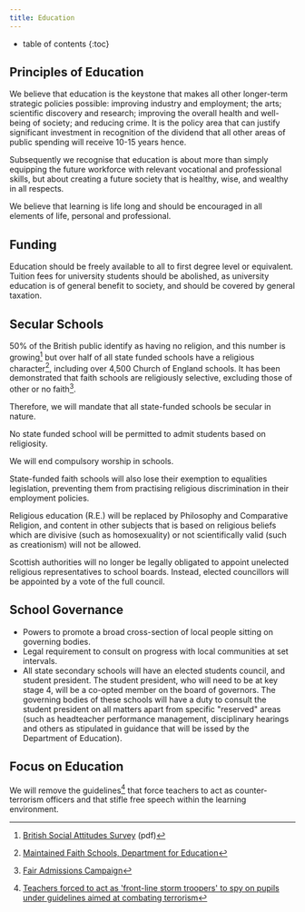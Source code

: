 ```yaml
---
title: Education
---
```


* table of contents
{:toc}

## Principles of Education

We believe that education is the keystone that makes all other longer-term strategic policies possible: improving industry and employment; the arts; scientific discovery and research; improving the overall health and well-being of society; and reducing crime. It is the policy area that can justify significant investment in recognition of the dividend that all other areas of public spending will receive 10-15 years hence.

Subsequently we recognise that education is about more than simply equipping the future workforce with relevant vocational and professional skills, but about creating a future society that is healthy, wise, and wealthy in all respects.

We believe that learning is life long and should be encouraged in all elements of life, personal and professional.

## Funding

Education should be freely available to all to first degree level or equivalent. Tuition fees for university students should be abolished, as university education is of general benefit to society, and should be covered by general taxation.

## Secular Schools

50% of the British public identify as having no religion, and this number is growing[^1] but over half of all state funded schools have a religious character[^2], including over 4,500 Church of England schools. It has been demonstrated that faith schools are religiously selective, excluding those of other or no faith[^3].

Therefore, we will mandate that all state-funded schools be secular in nature.

No state funded school will be permitted to admit students based on religiosity.

We will end compulsory worship in schools.

State-funded faith schools will also lose their exemption to equalities legislation, preventing them from practising religious discrimination in their employment policies.

Religious education (R.E.) will be replaced by Philosophy and Comparative Religion, and content in other subjects that is based on religious beliefs which are divisive (such as homosexuality) or not scientifically valid (such as creationism) will not be allowed.

Scottish authorities will no longer be legally obligated to appoint unelected religious representatives to school boards. Instead, elected councillors will be appointed by a vote of the full council.

## School Governance

- Powers to promote a broad cross-section of local people sitting on governing bodies.
- Legal requirement to consult on progress with local communities at set intervals.
- All state secondary schools will have an elected students council, and student president. The student president, who will need to be at key stage 4, will be a co-opted member on the board of governors.  The governing bodies of these schools will have a duty to consult the student president on all matters apart from specific "reserved" areas (such as headteacher performance management, disciplinary hearings and others as stipulated in guidance that will be issed by the Department of Education).

## Focus on Education

We will remove the guidelines[^4] that force teachers to act as counter-terrorism officers and that stifle free speech within the learning environment. 

[^1]: [British Social Attitudes Survey](http://ir2.flife.de/data/natcen-social-research/igb_html/pdf/chapters/BSA28_12Religion.pdf) (pdf)
[^2]: [Maintained Faith Schools, Department for Education](https://www.gov.uk/government/publications/maintained-faith-schools/maintained-faith-schools)
[^3]: [Fair Admissions Campaign](http://fairadmissions.org.uk/groundbreaking-new-research-maps-the-segregating-impact-of-faith-school-admissions/)
[^4]: [Teachers forced to act as 'front-line storm troopers' to spy on pupils under guidelines aimed at combating terrorism](http://www.independent.co.uk/news/education/education-news/teachers-forced-to-act-as-frontline-storm-troopers-to-spy-on-pupils-under-guidelines-aimed-at-combating-terrorism-10158043.html)